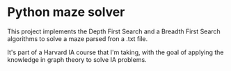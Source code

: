 # Python maze solver

This project implements the Depth First Search and a Breadth First Search algorithms to solve a maze parsed fron a .txt file.

It's part of a Harvard IA course that I'm taking, with the goal of applying the knowledge in graph theory to solve IA problems.